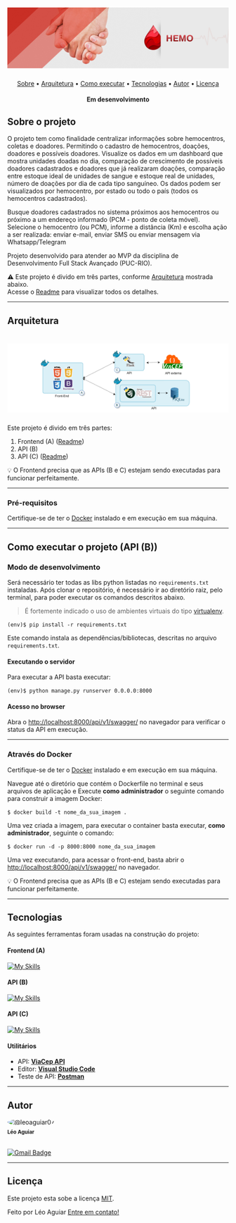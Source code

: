 
<h1 align="center">
    <img alt="Hemo" title="#Hemo" src="./img/topo.png" />
</h1>



<p align="center">
 <a href="#sobre-o-projeto">Sobre</a> •
 <a href="#arquitetura">Arquitetura</a> • 
 <a href="#modo-de-desenvolvimento">Como executar</a> • 
 <a href="#tecnologias">Tecnologias</a> • 
 <a href="#autor">Autor</a> • 
 <a href="#licença">Licença</a>
</p>


<h4 align="center"> 
	Em desenvolvimento
</h4>

## Sobre o projeto

O projeto tem como finalidade centralizar informações sobre hemocentros, coletas e doadores. Permitindo o cadastro de hemocentros, doações, doadores e possíveis doadores. Visualize os dados em um dashboard que mostra unidades doadas no dia, comparação de crescimento de possíveis doadores cadastrados e doadores que já realizaram doações, comparação entre estoque ideal de unidades de sangue e estoque real de unidades, número de doações por dia de cada tipo sanguíneo. Os dados podem ser visualizados por hemocentro, por estado ou todo o país (todos os hemocentros cadastrados). 

Busque doadores cadastrados no sistema próximos aos hemocentros ou próximo a um endereço informado (PCM - ponto de coleta móvel). Selecione o hemocentro (ou PCM), informe a distância (Km) e escolha ação a ser realizada: enviar e-mail, enviar SMS ou enviar mensagem via Whatsapp/Telegram


Projeto desenvolvido para atender ao MVP da disciplina de Desenvolvimento Full Stack Avançado (PUC-RIO).


⚠️ Este projeto é divido em três partes, conforme <a href="#arquitetura">Arquitetura</a> mostrada abaixo.<br/>
Acesse o [Readme](https://github.com/leoaguiar07/hemo_front_mvp_av) para visualizar todos os detalhes.


---

##  Arquitetura


<h1 align="center">
    <img alt="Hemo" title="#Hemo" src="./img/mapa.png" />
</h1>

Este projeto é divido em três partes:
1. Frontend (A) ([Readme](https://github.com/leoaguiar07/hemo_api_mvp_av))
2. API (B) 
3. API (C) ([Readme](https://github.com/leoaguiar07/hemo_cep_api_mvp_av))


💡 O Frontend precisa que as APIs (B e C) estejam sendo executadas para funcionar perfeitamente.

---

### Pré-requisitos

Certifique-se de ter o [Docker](https://docs.docker.com/engine/install/) instalado e em execução em sua máquina.


---

## Como executar o projeto (API (B))

### Modo de desenvolvimento

Será necessário ter todas as libs python listadas no `requirements.txt` instaladas.
Após clonar o repositório, é necessário ir ao diretório raiz, pelo terminal, para poder executar os comandos descritos abaixo.

> É fortemente indicado o uso de ambientes virtuais do tipo [virtualenv](https://virtualenv.pypa.io/en/latest/installation.html).

```
(env)$ pip install -r requirements.txt
```

Este comando instala as dependências/bibliotecas, descritas no arquivo `requirements.txt`.


#### Executando o servidor


Para executar a API  basta executar:

```
(env)$ python manage.py runserver 0.0.0.0:8000
```


#### Acesso no browser

Abra o [http://localhost:8000/api/v1/swagger/](http://localhost:8000/api/v1/swagger/) no navegador para verificar o status da API em execução.

---
### Através do Docker

Certifique-se de ter o [Docker](https://docs.docker.com/engine/install/) instalado e em execução em sua máquina.

Navegue até o diretório que contém o Dockerfile no terminal e seus arquivos de aplicação e
Execute **como administrador** o seguinte comando para construir a imagem Docker:

```
$ docker build -t nome_da_sua_imagem .
```

Uma vez criada a imagem, para executar o container basta executar, **como administrador**, seguinte o comando:

```
$ docker run -d -p 8000:8000 nome_da_sua_imagem
```

Uma vez executando, para acessar o front-end, basta abrir o [http://localhost:8000/api/v1/swagger/](http://localhost:8000/api/v1/swagger/) no navegador.

💡 O Frontend precisa que as APIs (B e C) estejam sendo executadas para funcionar perfeitamente.

---

##  Tecnologias

As seguintes ferramentas foram usadas na construção do projeto:

#### **Frontend (A)**  

[![My Skills](https://skillicons.dev/icons?i=html,css,javascript,bootstrap&perline=4)](https://skillicons.dev)

#### **API (B)**  

[![My Skills](https://skillicons.dev/icons?i=python,django,sqlite&perline=3)](https://skillicons.dev)


#### **API (C)**  

[![My Skills](https://skillicons.dev/icons?i=python,flask&perline=4)](https://skillicons.dev)

#### **Utilitários**

-   API:  **[ViaCep API](https://https://viacep.com.br/)**
-   Editor:  **[Visual Studio Code](https://code.visualstudio.com/)**
-   Teste de API:  **[Postman](https://www.postman.com/)**

---

## Autor

 <img style="border-radius: 50%;"  src="https://avatars.githubusercontent.com/u/131842850?s=400&amp;u=85e806ce0a66f202396de3ac457dc3d768f41e3f&amp;v=4" width="100" height="100" alt="@leoaguiar07">
 <br />
 <sub><b>Léo Aguiar</b></sub></a> 
 <br /><br />


[![Gmail Badge](https://img.shields.io/badge/-leorodriguesaguiar@gmail.com-c14438?style=flat-square&logo=Gmail&logoColor=white&link=mailto:tgmarinho@gmail.com)](mailto:leorodriguesaguiar@gmail.com)

---

## Licença

Este projeto esta sobe a licença [MIT](./LICENSE).

Feito por Léo Aguiar [Entre em contato!](mailto:leorodriguesaguiar@gmail.com)
